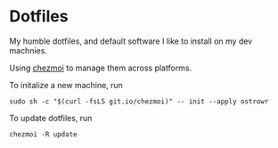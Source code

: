 # Dotfiles

My humble dotfiles, and default software I like to install on my dev machnies.

Using [chezmoi](https://github.com/twpayne/chezmoi) to manage them across platforms.

To initalize a new machine, run

```
sudo sh -c "$(curl -fsLS git.io/chezmoi)" -- init --apply ostrowr
```

To update dotfiles, run

```
chezmoi -R update
```
